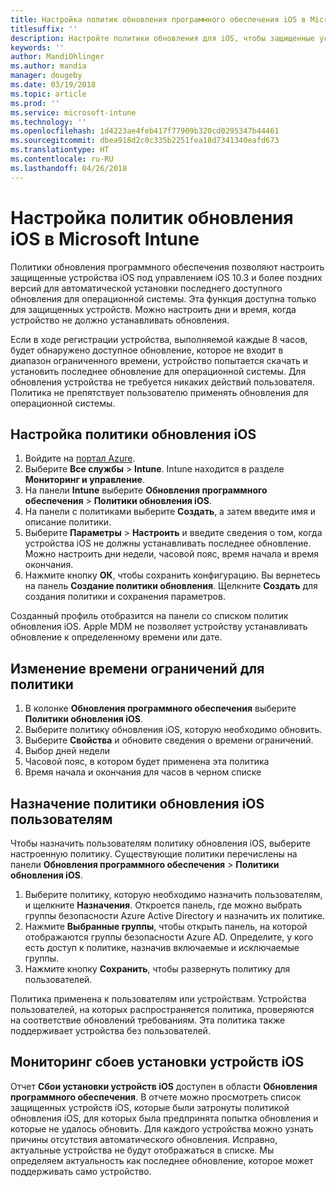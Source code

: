 ```yaml
---
title: Настройка политик обновления программного обеспечения iOS в Microsoft Intune
titlesuffix: ''
description: Настройте политики обновления для iOS, чтобы защищенные устройства iOS автоматически устанавливали последнее доступное обновление программного обеспечения.
keywords: ''
author: MandiOhlinger
ms.author: mandia
manager: dougeby
ms.date: 03/19/2018
ms.topic: article
ms.prod: ''
ms.service: microsoft-intune
ms.technology: ''
ms.openlocfilehash: 1d4223ae4feb417f77909b320cd0295347b44461
ms.sourcegitcommit: dbea918d2c0c335b2251fea18d7341340eafd673
ms.translationtype: HT
ms.contentlocale: ru-RU
ms.lasthandoff: 04/26/2018
---
```

# <a name="configure-ios-update-policies-in-microsoft-intune"></a>Настройка политик обновления iOS в Microsoft Intune

Политики обновления программного обеспечения позволяют настроить защищенные устройства iOS под управлением iOS 10.3 и более поздних версий для автоматической установки последнего доступного обновления для операционной системы. Эта функция доступна только для защищенных устройств. Можно настроить дни и время, когда устройство не должно устанавливать обновления. 

Если в ходе регистрации устройства, выполняемой каждые 8 часов, будет обнаружено доступное обновление, которое не входит в диапазон ограниченного времени, устройство попытается скачать и установить последнее обновление для операционной системы. Для обновления устройства не требуется никаких действий пользователя. Политика не препятствует пользователю применять обновления для операционной системы.

## <a name="configure-the-ios-update-policy"></a>Настройка политики обновления iOS
1. Войдите на [портал Azure](https://portal.azure.com).
2. Выберите **Все службы** > **Intune**. Intune находится в разделе **Мониторинг и управление**.
3. На панели **Intune** выберите **Обновления программного обеспечения** > **Политики обновления iOS**.
4. На панели с политиками выберите **Создать**, а затем введите имя и описание политики.
5. Выберите **Параметры** > **Настроить** и введите сведения о том, когда устройства iOS не должны устанавливать последнее обновление. Можно настроить дни недели, часовой пояс, время начала и время окончания.
6. Нажмите кнопку **ОК**, чтобы сохранить конфигурацию. Вы вернетесь на панель **Создание политики обновления**. Щелкните **Создать** для создания политики и сохранения параметров.

Созданный профиль отобразится на панели со списком политик обновления iOS. Apple MDM не позволяет устройству устанавливать обновление к определенному времени или дате. 

## <a name="change-the-restricted-times-for-the-policy"></a>Изменение времени ограничений для политики

1.  В колонке **Обновления программного обеспечения** выберите **Политики обновления iOS**.
2.  Выберите политику обновления iOS, которую необходимо обновить.
3.  Выберите **Свойства** и обновите сведения о времени ограничений.
4.  Выбор дней недели
5.  Часовой пояс, в котором будет применена эта политика
6.  Время начала и окончания для часов в черном списке

## <a name="assign-an-ios-update-policy-to-users"></a>Назначение политики обновления iOS пользователям

Чтобы назначить пользователям политику обновления iOS, выберите настроенную политику. Существующие политики перечислены на панели **Обновления программного обеспечения** > **Политики обновления iOS**.

1. Выберите политику, которую необходимо назначить пользователям, и щелкните **Назначения**. Откроется панель, где можно выбрать группы безопасности Azure Active Directory и назначить их политике.
2. Нажмите **Выбранные группы**, чтобы открыть панель, на которой отображаются группы безопасности Azure AD. Определите, у кого есть доступ к политике, назначив включаемые и исключаемые группы.
3. Нажмите кнопку **Сохранить**, чтобы развернуть политику для пользователей.

Политика применена к пользователям или устройствам. Устройства пользователей, на которых распространяется политика, проверяются на соответствие обновлений требованиям. Эта политика также поддерживает устройства без пользователей.

## <a name="monitor-ios-device-installation-failures"></a>Мониторинг сбоев установки устройств iOS
<!-- 1352223 -->
Отчет **Сбои установки устройств iOS** доступен в области **Обновления программного обеспечения**. В отчете можно просмотреть список защищенных устройств iOS, которые были затронуты политикой обновления iOS, для которых была предпринята попытка обновления и которые не удалось обновить. Для каждого устройства можно узнать причины отсутствия автоматического обновления. Исправно, актуальные устройства не будут отображаться в списке. Мы определяем актуальность как последнее обновление, которое может поддерживать само устройство.

